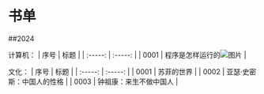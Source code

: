 # 书单
##2024

计算机：
| 序号 | 标题 | 
| :-----: | :-----: | 
| 0001 | 程序是怎样运行的![图片](https://github.com/user-attachments/assets/181c308d-88e6-442c-a663-3c3a854cca4c)
 |

文化：
| 序号 | 标题 | 
| :-----: | :-----: | 
| 0001 | 苏菲的世界 |
| 0002 | 亚瑟·史密斯：中国人的性格 |
| 0003 | 钟祖康：来生不做中国人 |

